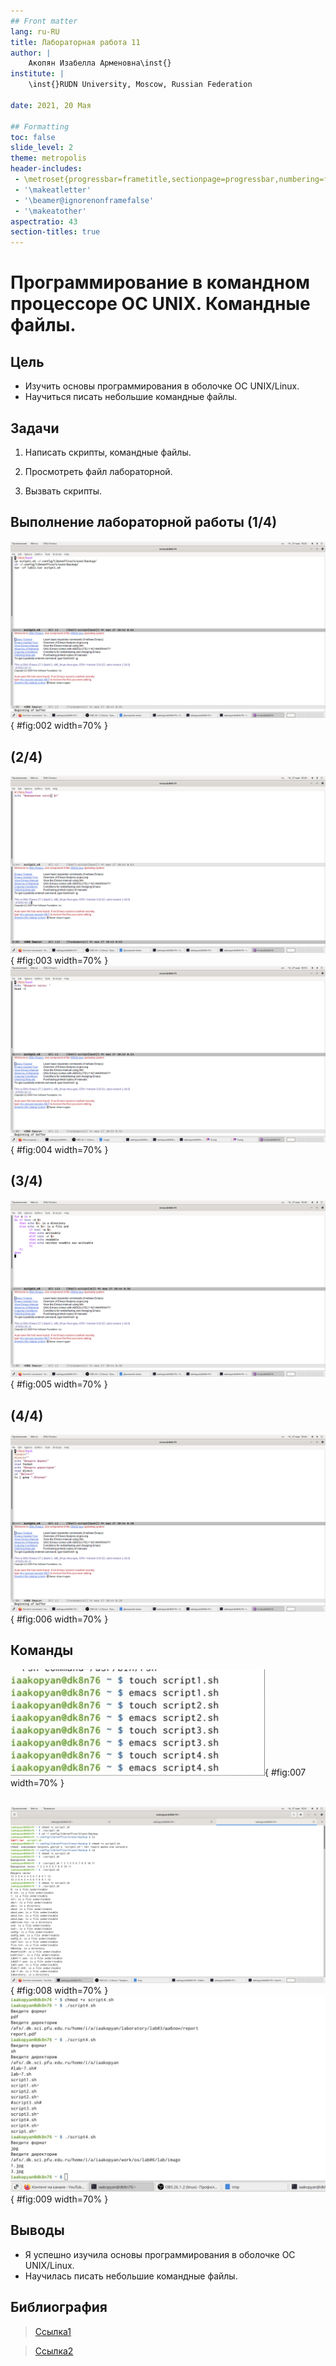 ```yaml
---
## Front matter
lang: ru-RU
title: Лабораторная работа 11
author: |
	Акопян Изабелла Арменовна\inst{}
institute: |
	\inst{}RUDN University, Moscow, Russian Federation

date: 2021, 20 Мая

## Formatting
toc: false
slide_level: 2
theme: metropolis
header-includes: 
 - \metroset{progressbar=frametitle,sectionpage=progressbar,numbering=fraction}
 - '\makeatletter'
 - '\beamer@ignorenonframefalse'
 - '\makeatother'
aspectratio: 43
section-titles: true
---
```


# Программирование в командном процессоре ОС UNIX. Командные файлы.

## Цель

- Изучить основы программирования в оболочке ОС UNIX/Linux.
- Научиться писать небольшие командные файлы. 

## Задачи

1. Написать скрипты, командные файлы.

2. Просмотреть файл лабораторной.

3. Вызвать скрипты.

## Выполнение лабораторной работы (1/4)

![Первый скрипт](image/5.png){ #fig:002 width=70% }

## (2/4)

![Второй скрипт](image/6.png){ #fig:003 width=70% }
![Второй скрипт](image/7.png){ #fig:004 width=70% }

## (3/4)

![Третий скрипт](image/8.png){ #fig:005 width=70% }

## (4/4) 

![Четвертый скрипт](image/9.png){ #fig:006 width=70% }

## Команды

![Команды](image/2.jpg){ #fig:007 width=70% }

##

![Команды](image/3.png){ #fig:008 width=70% }
![Команды](image/4.jpg){ #fig:009 width=70% }

## Выводы

- Я успешно изучила основы программирования в оболочке ОС UNIX/Linux.
- Научилась писать небольшие командные файлы.


## Библиография

>[Ссылка1](https://esystem.rudn.ru/pluginfile.php/1142517/mod_resource/content/2/008-lab_shell_prog_1.pdf)

>[Ссылка2](https://losst.ru/napisanie-skriptov-na-bash)
